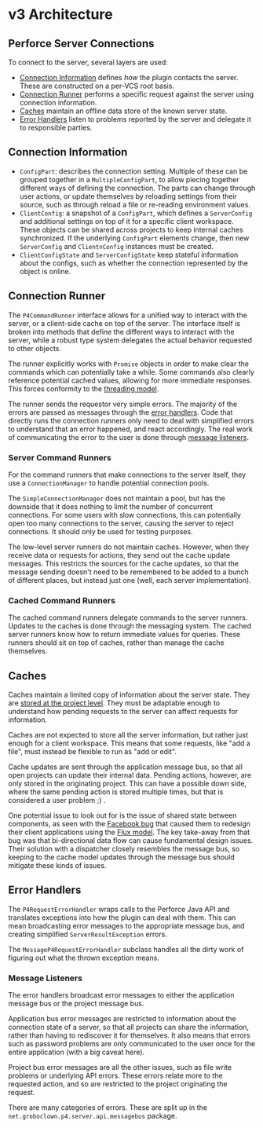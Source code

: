 # v3 Architecture

## Perforce Server Connections

To connect to the server, several layers are used:

* [Connection Information](#connection-information) defines *how* the plugin
    contacts the server.  These are constructed on a per-VCS root basis.
* [Connection Runner](#connection-runner) performs a specific request against
    the server using connection information.
* [Caches](#caches) maintain an offline data store of the known server state.
* [Error Handlers](#error-handlers) listen to problems reported by the server
    and delegate it to responsible parties.


## Connection Information

* `ConfigPart`: describes the connection setting.  Multiple of these can be
    grouped together in a `MultipleConfigPart`, to allow piecing together
    different ways of defining the connection.  The parts can change through
    user actions, or update themselves by reloading settings from their
    source, such as through reload a file or re-reading environment values.
* `ClientConfig`: a snapshot of a `ConfigPart`, which defines a `ServerConfig`
    and additional settings on top of it for a specific client workspace.
    These objects can be shared across projects to keep internal caches
    synchronized.  If the underlying `ConfigPart` elements change, then
    new `ServerConfig` and `ClientnConfig` instances must be created.
* `ClientConfigState` and `ServerConfigState` keep stateful information about
    the configs, such as whether the connection represented by the object
    is online.


## Connection Runner

The `P4CommandRunner` interface allows for a unified way to interact with
the server, or a client-side cache on top of the server.  The interface itself
is broken into methods that define the different ways to interact with the
server, while a robust type system delegates the actual behavior requested
to other objects.

The runner explicitly works with `Promise` objects in order to make clear the
commands which can potentially take a while.  Some commands also clearly reference
potential cached values, allowing for more immediate responses.  This forces
conformity to the [threading model](threading.md).

The runner sends the requestor very simple errors.  The majority of the errors
are passed as messages through the [error handlers](#error-handlers).  Code that
directly runs the connection runners only need to deal with simplified errors
to understand that an error happened, and react accordingly.  The real work
of communicating the error to the user is done through
[message listeners](#message-listeners).

### Server Command Runners

For the command runners that make connections to the server itself, they use a
`ConnectionManager` to handle potential connection pools.

The `SimpleConnectionManager` does not maintain a pool, but has the downside that
it does nothing to limit the number of concurrent connections.  For some users with
slow connections, this can potentially open too many connections to the server,
causing the server to reject connections.  It should only be used for testing
purposes.

The low-level server runners do not maintain caches.  However, when they receive
data or requests for actions, they send out the cache update messages.  This
restricts the sources for the cache updates, so that the message sending doesn't
need to be remembered to be added to a bunch of different places, but instead
just one (well, each server implementation). 
 

### Cached Command Runners

The cached command runners delegate commands to the server runners.  Updates
to the caches is done through the messaging system.  The cached server runners
know how to return immediate values for queries.  These runners should sit
on top of caches, rather than manage the cache themselves.


## Caches

Caches maintain a limited copy of information about the server state.
They are [stored at the project level](cache.md).  They must be adaptable
enough to understand how pending requests to the server can affect requests
for information.

Caches are not expected to store all the server information, but rather just
enough for a client workspace.  This means that some requests, like "add a file",
must instead be flexible to run as "add or edit".

Cache updates are sent through the application message bus, so that all open
projects can update their internal data.  Pending actions, however, are
only stored in the originating project.  This can have a possible down side,
where the same pending action is stored multiple times, but that is considered
a user problem ;) .

One potential issue to look out for is the issue of shared state between
components, as seen with the
[Facebook bug](https://www.infoq.com/news/2014/05/facebook-mvc-flux) that
caused them to redesign their client applications using the
[Flux model](https://reactjs.org/docs/lifting-state-up.html).  The key take-away
from that bug was that bi-directional data flow can cause fundamental design
issues.  Their solution with a dispatcher closely resembles the message bus,
so keeping to the cache model updates through the message bus should mitigate
these kinds of issues.


## Error Handlers

The `P4RequestErrorHandler` wraps calls to the Perforce Java API and translates
exceptions into how the plugin can deal with them.  This can mean broadcasting
error messages to the appropriate message bus, and creating simplified
`ServerResultException` errors.

The `MessageP4RequestErrorHandler` subclass handles all the dirty work of
figuring out what the thrown exception means.

### Message Listeners

The error handlers broadcast error messages to either the application
message bus or the project message bus.

Application bus error messages are
restricted to information about the connection state of a server, so that all
projects can share the information, rather than having to rediscover it
for themselves.  It also means that errors such as password problems are only
communicated to the user once for the entire application (with a big caveat here).

Project bus error messages are all the other issues, such as file write problems
or underlying API errors.  These errors relate more to the requested action,
and so are restricted to the project originating the request.

There are many categories of errors.  These are split up in the
`net.groboclown.p4.server.api.messagebus` package.
